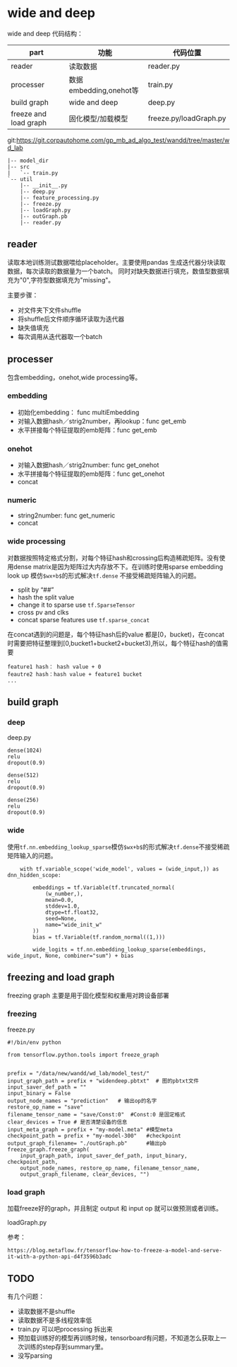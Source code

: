 # wide and deep 

wide and deep 代码结构：

part |功能 |代码位置
---|---|---
reader | 读取数据 | reader.py
processer| 数据embedding,onehot等| train.py
build graph|wide and deep | deep.py
freeze and load graph|固化模型/加载模型|freeze.py/loadGraph.py

git:https://git.corpautohome.com/gp_mb_ad_algo_test/wandd/tree/master/wd_lab

```
|-- model_dir
|-- src
|   `-- train.py
`-- util
    |-- __init__.py
    |-- deep.py
    |-- feature_processing.py
    |-- freeze.py
    |-- loadGraph.py
    |-- outGraph.pb
    |-- reader.py
```

## reader

读取本地训练测试数据喂给placeholder。主要使用pandas 生成迭代器分块读取数据，每次读取的数据量为一个batch。   同时对缺失数据进行填充，数值型数据填充为"0",字符型数据填充为"missing"。

主要步骤：
- 对文件夹下文件shuffle
- 将shuffle后文件顺序循环读取为迭代器
- 缺失值填充
- 每次调用从迭代器取一个batch

## processer

包含embedding，onehot,wide processing等。

### embedding
- 初始化embedding： func multiEmbedding
- 对输入数据hash／strig2number，再lookup：func get_emb
- 水平拼接每个特征提取的emb矩阵：func get_emb

### onehot
- 对输入数据hash／strig2number: func get_onehot
- 水平拼接每个特征提取的emb矩阵：func get_onehot
- concat

### numeric
- string2number: func get_numeric
- concat 


### wide processing

对数据按照特定格式分割，对每个特征hash和crossing后构造稀疏矩阵。没有使用dense matrix是因为矩阵过大内存放不下。在训练时使用sparse embedding look up 模仿`$wx+b$`的形式解决`tf.dense` 不接受稀疏矩阵输入的问题。

- split by “##”
- hash the split value
- change it to sparse use `tf.SparseTensor`
- cross pv and clks
- concat sparse features use `tf.sparse_concat`

在concat遇到的问题是，每个特征hash后的value 都是[0，bucket)，在concat时需要把特征整理到[0,bucket1+bucket2+bucket3),所以，每个特征hash的值需要
```
feature1 hash： hash value + 0
feautre2 hash：hash value + feature1 bucket
...
```

## build graph

### deep

deep.py

```
dense(1024)
relu
dropout(0.9)

dense(512)
relu
dropout(0.9)

dense(256)
relu
dropout(0.9)

```

### wide

使用`tf.nn.embedding_lookup_sparse`模仿`$wx+b$`的形式解决`tf.dense`不接受稀疏矩阵输入的问题。


```
    with tf.variable_scope('wide_model', values = (wide_input,)) as dnn_hidden_scope:

        embeddings = tf.Variable(tf.truncated_normal(
            (w_number,),
            mean=0.0,
            stddev=1.0,
            dtype=tf.float32,
            seed=None,
            name="wide_init_w"
        ))
        bias = tf.Variable(tf.random_normal((1,)))

        wide_logits = tf.nn.embedding_lookup_sparse(embeddings, wide_input, None, combiner="sum") + bias
```


## freezing  and load graph

freezing graph 主要是用于固化模型和权重用对跨设备部署

### freezing

freeze.py

```
#!/bin/env python

from tensorflow.python.tools import freeze_graph


prefix = "/data/new/wandd/wd_lab/model_test/"
input_graph_path = prefix + "widendeep.pbtxt"  # 图的pbtxt文件
input_saver_def_path = ""
input_binary = False
output_node_names = "prediction"   # 输出op的名字
restore_op_name = "save"   
filename_tensor_name = "save/Const:0"  #Const:0 是固定格式
clear_devices = True # 是否清楚设备的信息
input_meta_graph = prefix + "my-model.meta" #模型meta
checkpoint_path = prefix + "my-model-300"   #checkpoint
output_graph_filename= "./outGraph.pb"      #输出pb
freeze_graph.freeze_graph(
    input_graph_path, input_saver_def_path, input_binary, checkpoint_path,
    output_node_names, restore_op_name, filename_tensor_name,
    output_graph_filename, clear_devices, "")

```

### load graph

加载freeze好的graph，并且制定 output 和 input op 就可以做预测或者训练。

loadGraph.py

参考：

```
https://blog.metaflow.fr/tensorflow-how-to-freeze-a-model-and-serve-it-with-a-python-api-d4f3596b3adc
```

## TODO

有几个问题：
- 读取数据不是shuffle
- 读取数据不是多线程效率低
- train.py 可以吧processing 拆出来
- 预加载训练好的模型再训练时候，tensorboard有问题，不知道怎么获取上一次训练的step存到summary里。
- 没写parsing
